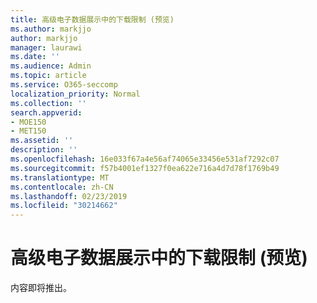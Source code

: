 ```yaml
---
title: 高级电子数据展示中的下载限制 (预览)
ms.author: markjjo
author: markjjo
manager: laurawi
ms.date: ''
ms.audience: Admin
ms.topic: article
ms.service: O365-seccomp
localization_priority: Normal
ms.collection: ''
search.appverid:
- MOE150
- MET150
ms.assetid: ''
description: ''
ms.openlocfilehash: 16e033f67a4e56af74065e33456e531af7292c07
ms.sourcegitcommit: f57b4001ef1327f0ea622e716a4d7d78f1769b49
ms.translationtype: MT
ms.contentlocale: zh-CN
ms.lasthandoff: 02/23/2019
ms.locfileid: "30214662"
---
```

# <a name="download-limits-in-advanced-ediscovery-preview"></a>高级电子数据展示中的下载限制 (预览)

内容即将推出。